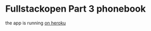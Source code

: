 # Fullstackopen Part 3 phonebook

the app is running [on heroku](https://fast-chamber-57589.herokuapp.com)